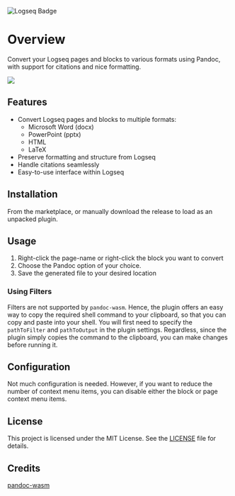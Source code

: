 ![Logseq Badge](https://img.shields.io/badge/logseq-%2385C8C8?style=for-the-badge&logo=logseq&logoColor=black)

# Overview 

Convert your Logseq pages and blocks to various formats using Pandoc, with support for citations and nice formatting.

![](/screenshots/demo.gif)

## Features

- Convert Logseq pages and blocks to multiple formats:
  - Microsoft Word (docx)
  - PowerPoint (pptx)
  - HTML
  - LaTeX
- Preserve formatting and structure from Logseq
- Handle citations seamlessly
- Easy-to-use interface within Logseq

## Installation

From the marketplace, or manually download the release to load as an unpacked plugin.

## Usage

1. Right-click the page-name or right-click the block you want to convert
2. Choose the Pandoc option of your choice.
6. Save the generated file to your desired location

### Using Filters

Filters are not supported by `pandoc-wasm`. Hence, the plugin offers an easy way to copy the required shell command to your clipboard, so that you can copy and paste into your shell. You will first need to specify the `pathToFilter` and `pathToOutput` in the plugin settings. Regardless, since the plugin simply copies the command to the clipboard, you can make changes before running it.

## Configuration

Not much configuration is needed. However, if you want to reduce the number of context menu items, you can disable either the block or page context menu items.

## License

This project is licensed under the MIT License. See the [LICENSE](./LICENSE) file for details.

## Credits

[pandoc-wasm](https://github.com/georgestagg/pandoc-wasm)
